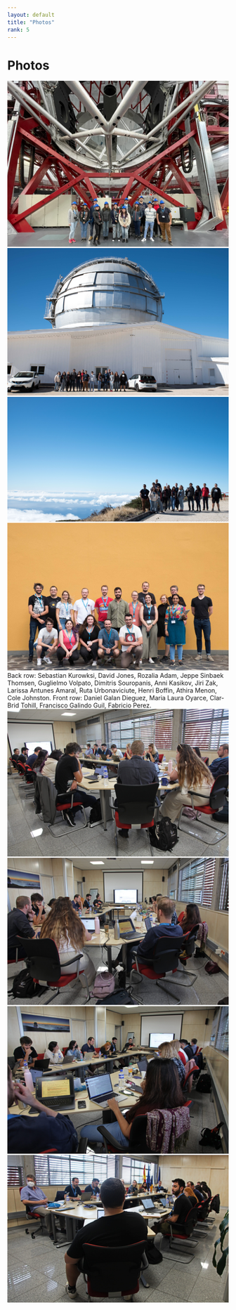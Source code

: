 ```yaml
---
layout: default
title: "Photos"
rank: 5
---
```

# Photos

![GTC inside](assets/img/ERASMUS-1.jpg)
![GTC outside](assets/img/ERASMUS-2.jpg)
![Mar de nubes](assets/img/ERASMUS-3.jpg)
![CALP](assets/img/ERASMUS-4.jpg)
Back row: Sebastian Kurowksi, David Jones, Rozalia Adam, Jeppe Sinbaek Thomsen, Guglielmo Volpato, Dimitris Souropanis, Anni Kasikov, Jiri Zak, Larissa Antunes Amaral, Ruta Urbonaviciute, Henri Boffin, Athira Menon, Cole Johnston.
Front row: Daniel Galan Dieguez, Maria Laura Oyarce, Clar-Brid Tohill, Francisco Galindo Guil, Fabricio Perez.
![In session](assets/img/Nira-1.jpg)
![In session](assets/img/Nira-2.jpg)
![In session](assets/img/Nira-3.jpg)
![In session](assets/img/Nira-4.jpg)
